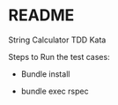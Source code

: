 # README

String Calculator TDD Kata

Steps to Run the test cases:

* Bundle install

* bundle exec rspec
